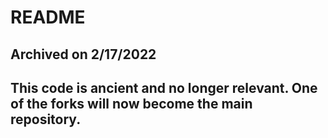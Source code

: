 # README

## Archived on 2/17/2022

## This code is ancient and no longer relevant. One of the forks will now become the main repository.

